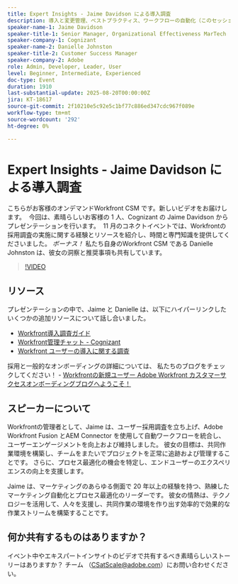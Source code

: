 ```yaml
---
title: Expert Insights - Jaime Davidson による導入調査
description: 導入と変更管理、ベストプラクティス、ワークフローの自動化（このセッションは導入調査、最適化、拡張プロセスに関するものなので、すべてが適切です
speaker-name-1: Jaime Davidson
speaker-title-1: Senior Manager, Organizational Effectiveness MarTech
speaker-company-1: Cognizant
speaker-name-2: Danielle Johnston
speaker-title-2: Customer Success Manager
speaker-company-2: Adobe
role: Admin, Developer, Leader, User
level: Beginner, Intermediate, Experienced
doc-type: Event
duration: 1910
last-substantial-update: 2025-08-20T00:00:00Z
jira: KT-18617
source-git-commit: 2f10210e5c92e5c1bf77c886ed347cdc967f089e
workflow-type: tm+mt
source-wordcount: '292'
ht-degree: 0%

---
```



# Expert Insights - Jaime Davidson による導入調査

こちらがお客様のオンデマンドWorkfront CSM です。新しいビデオをお届けします。  今回は、素晴らしいお客様の 1 人、Cognizant の Jaime Davidson からプレゼンテーションを行います。  11 月のコネクトイベントでは、Workfrontの採用調査の実施に関する経験とリソースを紹介し、時間と専門知識を提供してくださいました。 *ボーナス！* 私たち自身のWorkfront CSM である Danielle Johnston は、彼女の洞察と推奨事項も共有しています。

>[!VIDEO](https://video.tv.adobe.com/v/3469895/?learn=on&enablevpops)

## リソース

プレゼンテーションの中で、Jaime と Danielle は、以下にハイパーリンクしたいくつかの追加リソースについて話し合いました。

* [Workfront導入調査ガイド ](https://cdn.experience.workfront.com/Training/Guides/Customer+Success+at+Scale/Workfront+Guide+to+Adoption+Surveys)
* [Workfront管理チャット - Cognizant](https://cdn.experience.workfront.com/Training/Guides/Customer+Success+at+Scale/Workfront+-+Admin+Chat+20231113+final+GBC)
* [Workfront ユーザーの導入に関する調査 ](https://cdn.experience.workfront.com/Training/Guides/Customer+Success+at+Scale/Workfront+User+Adoption+Survey+2022+final_Admin+chat)

採用と一般的なオンボーディングの詳細については、 私たちのブログをチェックしてください！ - [Workfrontの新規ユーザー Adobe Workfront カスタマーサクセスオンボーディングブログへようこそ！](https://experienceleaguecommunities.adobe.com/t5/workfront-blogs/new-workfront-customers-welcome-to-the-adobe-workfront-customer/ba-p/635927?profile.language=ja)

## スピーカーについて

Workfrontの管理者として、Jaime は、ユーザー採用調査を立ち上げ、Adobe Workfront Fusion とAEM Connector を使用して自動ワークフローを統合し、ユーザーエンゲージメントを向上および維持しました。 彼女の目標は、共同作業環境を構築し、チームをまたいでプロジェクトを正常に追跡および管理することです。 さらに、プロセス最適化の機会を特定し、エンドユーザーのエクスペリエンスの向上を支援します。

Jaime は、マーケティングのあらゆる側面で 20 年以上の経験を持つ、熟練したマーケティング自動化とプロセス最適化のリーダーです。 彼女の情熱は、テクノロジーを活用して、人々を支援し、共同作業の環境を作り出す効率的で効果的な作業ストリームを構築することです。

## 何か共有するものはありますか？

イベント中やエキスパートインサイトのビデオで共有するべき素晴らしいストーリーはありますか？ チーム （[CSatScale@adobe.com](mailto:CSatScale@adobe.com)）にお問い合わせください。


